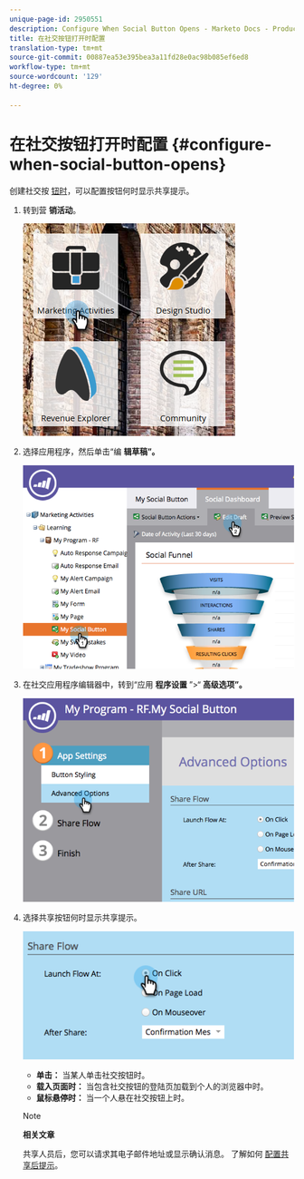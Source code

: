 ```yaml
---
unique-page-id: 2950551
description: Configure When Social Button Opens - Marketo Docs - Product Documentation
title: 在社交按钮打开时配置
translation-type: tm+mt
source-git-commit: 00887ea53e395bea3a11fd28e0ac98b085ef6ed8
workflow-type: tm+mt
source-wordcount: '129'
ht-degree: 0%

---
```



# 在社交按钮打开时配置 {#configure-when-social-button-opens}

创建社交按 [钮时](../../../../product-docs/demand-generation/landing-pages/free-form-landing-pages/add-a-social-button-to-a-free-form-landing-page.md)，可以配置按钮何时显示共享提示。

1. 转到营 **销活动**。

   ![](assets/ma-3.png)

1. 选择应用程序，然后单击“编 **辑草稿”。**

   ![](assets/image2014-9-22-16-3a35-3a50.png)

1. 在社交应用程序编辑器中，转到“应用 **程序设置** ”>“ **高级选项”。**

   ![](assets/image2014-9-22-16-3a36-3a6.png)

1. 选择共享按钮何时显示共享提示。

   ![](assets/image2014-9-22-16-3a36-3a21.png)

   * **单击：** 当某人单击社交按钮时。
   * **载入页面时：** 当包含社交按钮的登陆页加载到个人的浏览器中时。
   * **鼠标悬停时：** 当一个人悬在社交按钮上时。

   >[!NOTE]
   >
   >**相关文章**
   >
   >
   >共享人员后，您可以请求其电子邮件地址或显示确认消息。 了解如何 [配置共享后提示](configure-after-share-prompts.md)。

